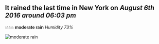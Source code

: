 ## It rained the last time in New York on *August 6th 2016 around 06:03 pm*
💧💧💧💧💧  **moderate rain** *Humidity 73%*

![moderate rain](http://openweathermap.org/img/w/10d.png)
